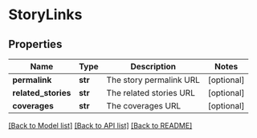 # StoryLinks

## Properties
Name | Type | Description | Notes
------------ | ------------- | ------------- | -------------
**permalink** | **str** | The story permalink URL | [optional] 
**related_stories** | **str** | The related stories URL | [optional] 
**coverages** | **str** | The coverages URL | [optional] 

[[Back to Model list]](../README.rst#documentation-for-models) [[Back to API list]](../README.rst#documentation-for-api-endpoints) [[Back to README]](../README.rst)


